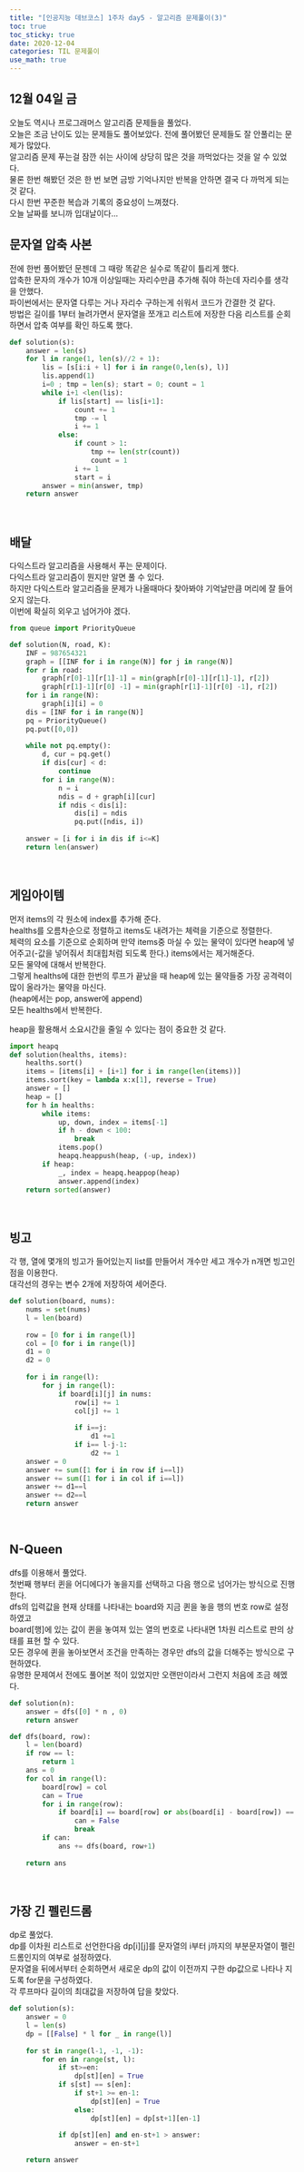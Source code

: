 ```yaml
---
title: "[인공지능 데브코스] 1주차 day5 - 알고리즘 문제풀이(3)"
toc: true
toc_sticky: true
date: 2020-12-04
categories: TIL 문제풀이
use_math: true
---
```


## 12월 04일 금
오늘도 역시나 프로그래머스 알고리즘 문제들을 풀었다.  
오늘은 조금 난이도 있는 문제들도 풀어보았다. 전에 풀어봤던 문제들도 잘 안풀리는 문제가 많았다.  
알고리즘 문제 푸는걸 잠깐 쉬는 사이에 상당히 많은 것을 까먹었다는 것을 알 수 있었다.  
물론 한번 해봤던 것은 한 번 보면 금방 기억나지만 반복을 안하면 결국 다 까먹게 되는것 같다.  
다시 한번 꾸준한 복습과 기록의 중요성이 느껴졌다.  
오늘 날짜를 보니까 입대날이다...

## 문자열 압축 사본

전에 한번 풀어봤던 문젠데 그 때랑 똑같은 실수로 똑같이 틀리게 했다.  
압축한 문자의 개수가 10개 이상일때는 자리수만큼 추가해 줘야 하는데 자리수를 생각을 안했다.  
파이썬에서는 문자열 다루는 거나 자리수 구하는게 쉬워서 코드가 간결한 것 같다.  
방법은 길이를 1부터 늘려가면서 문자열을 쪼개고 리스트에 저장한 다음 리스트를 순회하면서 압축 여부를 확인 하도록 했다.  

```python
def solution(s):
    answer = len(s)
    for l in range(1, len(s)//2 + 1):
        lis = [s[i:i + l] for i in range(0,len(s), l)]
        lis.append(1)
        i=0 ; tmp = len(s); start = 0; count = 1
        while i+1 <len(lis):
            if lis[start] == lis[i+1]:
                count += 1
                tmp -= l
                i += 1
            else:
                if count > 1:
                    tmp += len(str(count))
                    count = 1
                i += 1
                start = i
        answer = min(answer, tmp)
    return answer
```
<p>&nbsp;</p>  


## 배달

다익스트라 알고리즘을 사용해서 푸는 문제이다.  
다익스트라 알고리즘이 뭔지만 알면 풀 수 있다.  
하지만 다익스트라 알고리즘을 문제가 나올때마다 찾아봐야 기억날만큼 머리에 잘 들어오지 않는다.  
이번에 확실히 외우고 넘어가야 겠다.  

```python
from queue import PriorityQueue

def solution(N, road, K):
    INF = 987654321
    graph = [[INF for i in range(N)] for j in range(N)]
    for r in road:
        graph[r[0]-1][r[1]-1] = min(graph[r[0]-1][r[1]-1], r[2])
        graph[r[1]-1][r[0] -1] = min(graph[r[1]-1][r[0] -1], r[2])
    for i in range(N):
        graph[i][i] = 0
    dis = [INF for i in range(N)]
    pq = PriorityQueue()
    pq.put([0,0])
    
    while not pq.empty():
        d, cur = pq.get()
        if dis[cur] < d:
            continue
        for i in range(N):
            n = i
            ndis = d + graph[i][cur]
            if ndis < dis[i]:
                dis[i] = ndis
                pq.put([ndis, i])
            
    answer = [i for i in dis if i<=K]
    return len(answer)
```
<p>&nbsp;</p>  


## 게임아이템

먼저 items의 각 원소에 index를 추가해 준다.  
healths를 오름차순으로 정렬하고 items도 내려가는 체력을 기준으로 정렬한다.  
체력의 요소를 기준으로 순회하며 
만약 items중 마실 수 있는 물약이 있다면 heap에 넣어주고(-값을 넣어줘서 최대힙처럼 되도록 한다.) items에서는 제거해준다.  
모든 물약에 대해서 반복한다.  
그렇게 healths에 대한 한번의 루프가 끝났을 때 heap에 있는 물약들중 가장 공격력이 많이 올라가는 물약을 마신다.  
(heap에서는 pop, answer에 append)  
모든 healths에서 반복한다.  

heap을 활용해서 소요시간을 줄일 수 있다는 점이 중요한 것 같다.  

```python
import heapq
def solution(healths, items):
    healths.sort()
    items = [items[i] + [i+1] for i in range(len(items))]
    items.sort(key = lambda x:x[1], reverse = True)
    answer = []
    heap = []
    for h in healths:
        while items:
            up, down, index = items[-1]
            if h - down < 100:
                break
            items.pop()
            heapq.heappush(heap, (-up, index))
        if heap:
            _, index = heapq.heappop(heap)
            answer.append(index)
    return sorted(answer)
```
<p>&nbsp;</p>  


## 빙고

각 행, 열에 몇개의 빙고가 들어있는지 list를 만들어서 개수만 세고 개수가 n개면 빙고인 점을 이용한다.  
대각선의 경우는 변수 2개에 저장하여 세어준다.  
```python
def solution(board, nums):
    nums = set(nums)
    l = len(board)
    
    row = [0 for i in range(l)]
    col = [0 for i in range(l)]
    d1 = 0
    d2 = 0
    
    for i in range(l):
        for j in range(l):
            if board[i][j] in nums:
                row[i] += 1
                col[j] += 1
                
                if i==j:
                    d1 +=1
                if i== l-j-1:
                    d2 += 1
    answer = 0
    answer += sum([1 for i in row if i==l])
    answer += sum([1 for i in col if i==l])
    answer += d1==l
    answer += d2==l
    return answer
```
<p>&nbsp;</p>  


## N-Queen
dfs를 이용해서 풀었다.  
첫번째 행부터 퀸을 어디에다가 놓을지를 선택하고 다음 행으로 넘어가는 방식으로 진행한다.  
dfs의 입력값을 현재 상태를 나타내는 board와 지금 퀸을 놓을 행의 번호 row로 설정하였고  
board[행]에 있는 값이 퀸을 놓여져 있는 열의 번호로 나타내면 1차원 리스트로 판의 상태를 표현 할 수 있다.  
모든 경우에 퀸을 놓아보면서 조건을 만족하는 경우만 dfs의 값을 더해주는 방식으로 구현하였다.  
유명한 문제여서 전에도 풀어본 적이 있었지만 오랜만이라서 그런지 처음에 조금 헤멨다. 

```python
def solution(n):
    answer = dfs([0] * n , 0)
    return answer

def dfs(board, row):
    l = len(board)
    if row == l:
        return 1
    ans = 0
    for col in range(l):
        board[row] = col
        can = True
        for i in range(row):
            if board[i] == board[row] or abs(board[i] - board[row]) == row - i:
                can = False
                break
        if can:
            ans += dfs(board, row+1)
            
    return ans
```
<p>&nbsp;</p>  

## 가장 긴 펠린드롬

dp로 풀었다.  
dp를 이차원 리스트로 선언한다음 dp[i][j]를 문자열의 i부터 j까지의 부분문자열이 펠린드롬인지의 여부로 설정하였다.  
문자열을 뒤에서부터 순회하면서 새로운 dp의 값이 이전까지 구한 dp값으로 나타나 지도록 for문을 구성하였다.  
각 루프마다 길이의 최대값을 저장하여 답을 찾았다.  

```python
def solution(s):
    answer = 0
    l = len(s)
    dp = [[False] * l for _ in range(l)]
    
    for st in range(l-1, -1, -1):
        for en in range(st, l):
            if st>=en:
                dp[st][en] = True
            if s[st] == s[en]:
                if st+1 >= en-1:
                    dp[st][en] = True
                else:
                    dp[st][en] = dp[st+1][en-1]
            
            if dp[st][en] and en-st+1 > answer:
                answer = en-st+1

    return answer
```
<p>&nbsp;</p>  
